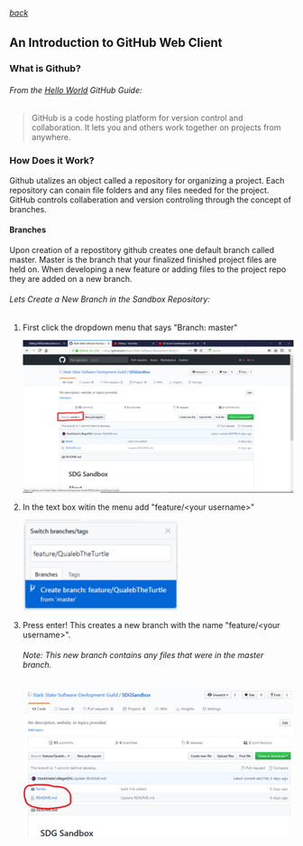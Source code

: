 ###### [back](../../README.md)
An Introduction to GitHub Web Client
-------------
### What is Github?
###### From the [Hello World][0] GitHub Guide:

>GitHub is a code hosting platform for version control and collaboration. It lets you and others work together on projects from anywhere.

### How Does it Work?

Github utalizes an object called a repository for organizing a project. Each repository can conain file folders and any files needed for the project. GitHub controls collaberation and version controling through the concept of branches.

#### Branches

Upon creation of a repostitory github creates one default branch called master. Master is the branch that your finalized finished project files are held on. When developing a new feature or adding files to the project repo they are added on a new branch.

###### Lets Create a New Branch in the Sandbox Repository:
1. First click the dropdown menu that says "Branch: master"

   ![alt text][img1]
1. In the text box witin the menu add "feature/\<your username\>"

   ![alt text][img2]
1. Press enter! This creates a new branch with the name "feature/\<your username\>".
    ###### Note: This new branch contains any files that were in the master branch.
    ![alt text][img3]


[0]: https://guides.github.com/activities/hello-world/ "GitHub Hello World"
[img1]: ../img/step1.png "Tutorial img 1 shows branch step 1 visual taken by Caleb Wagner."
[img2]: ../img/step2.png "Tutorial img 2 shows branch step 2 visual taken by Caleb Wagner."
[img3]: ../img/step3.png "Tutorial img 3 shows branch step 3 visual taken by Caleb Wagner."
